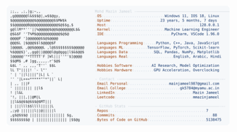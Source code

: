 <picture>
  <source srcset="https://raw.githubusercontent.com/mmazinjameel/mmazinjameel/main/dark_mode.svg?v=1744452557" media="(prefers-color-scheme: dark)">
  <img src="https://raw.githubusercontent.com/mmazinjameel/mmazinjameel/main/light_mode.svg?v=1744452557">
</picture>
